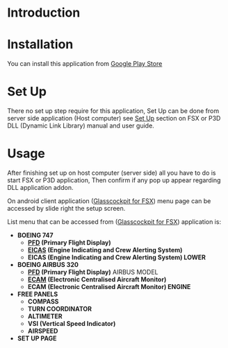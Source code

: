 # Introduction

# Installation
You can install this application from [Google Play Store](https://play.google.com/store/apps/details?id=com.donotspeak.GlassCockpitFSX)

# Set Up
There no set up step require for this application, Set Up can be done from server side application (Host computer) see [Set Up](index-server-app.md#set-up) section on FSX or P3D DLL (Dynamic Link Library) manual and user guide.

# Usage
After finishing set up on host computer (server side) all you have to do is start FSX or P3D application, Then confirm if any pop up appear regarding DLL application addon.   

On android client application ([Glasscockpit for FSX](https://play.google.com/store/apps/details?id=com.donotspeak.GlassCockpitFSX)) menu page can be accessed by slide right the setup screen.   

List menu that can be accessed from ([Glasscockpit for FSX](https://play.google.com/store/apps/details?id=com.donotspeak.GlassCockpitFSX)) application is:   
   - **BOEING 747**
      - **[PFD](https://en.wikipedia.org/wiki/Primary_flight_display) (Primary Flight Display)**
      - **[EICAS](https://id.wikipedia.org/wiki/Engine-indicating_and_crew-alerting_system) (Engine Indicating and Crew Alerting System)**
      - **EICAS (Engine Indicating and Crew Alerting System) LOWER**
   - **BOEING AIRBUS 320**
      - **[PFD](https://en.wikipedia.org/wiki/Primary_flight_display) (Primary Flight Display)** AIRBUS MODEL
      - **[ECAM](https://en.wikipedia.org/wiki/Electronic_centralised_aircraft_monitor) (Electronic Centralised Aircraft Monitor)**
      - **ECAM (Electronic Centralised Aircraft Monitor) ENGINE**
   - **FREE PANELS**
      - **COMPASS**
      - **TURN COORDINATOR**
      - **ALTIMETER**
      - **VSI (Vertical Speed Indicator)**
      - **AIRSPEED**
   - **SET UP PAGE**
